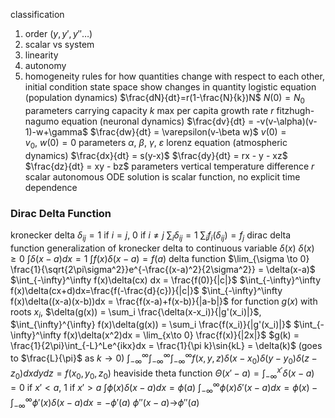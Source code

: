 classification
1. order ($y, y', y'' \ldots$)
2. scalar vs system
3. linearity
4. autonomy
5. homogeneity
rules for how quantities change with respect to each other, initial condition
state space
	show changes in quantity
logistic equation (population dynamics)
	$\frac{dN}{dt}=r(1-\frac{N}{k})N$
	$N(0) = N_0$
	parameters
		carrying capacity $k$
		max per capita growth rate $r$
fitzhugh-nagumo equation (neuronal dynamics)
	$\frac{dv}{dt} = -v(v-\alpha)(v-1)-w+\gamma$
	$\frac{dw}{dt} = \varepsilon(v-\beta w)$
	$v(0) = v_0,~w(0) = 0$
	parameters $\alpha,~\beta,~\gamma,~\varepsilon$
lorenz equation (atmospheric dynamics)
	$\frac{dx}{dt} = s(y-x)$
	$\frac{dy}{dt} = rx - y - xz$
	$\frac{dz}{dt} = xy - bz$
	parameters
		vertical temperature difference $r$
scalar autonomous ODE
	solution is scalar function, no explicit time dependence
### Dirac Delta Function
kronecker delta
	$\delta_{ij} = 1$ if $i = j$, $0$ if $i \neq j$
	$\sum_i \delta_{ij} = 1$
	$\sum_i f_i(\delta_{ij}) = f_j$
dirac delta function
	generalization of kronecker delta to continuous variable $\delta(x)$
	$\delta(x) \geq 0$
	$\int \delta(x-a) dx = 1$
	$\int f(x)\delta(x-a)=f(a)$
delta function
	$\lim_{\sigma \to 0} \frac{1}{\sqrt{2\pi\sigma^2}}e^{-\frac{(x-a)^2}{2\sigma^2}} = \delta(x-a)$
	$\int_{-\infty}^\infty f(x)\delta(cx) dx = \frac{f(0)}{|c|}$
	$\int_{-\infty}^\infty f(x)\delta(cx+d)dx=\frac{f(-\frac{d}{c})}{|c|}$
	$\int_{-\infty}^\infty f(x)\delta((x-a)(x-b))dx = \frac{f(x-a)+f(x-b)}{|a-b|}$
	for function $g(x)$ with roots $x_i$, $\delta(g(x)) = \sum_i \frac{\delta(x-x_i)}{|g'(x_i)|}$, $\int_{\infty}^{\infty} f(x)\delta(g(x)) = \sum_i \frac{f(x_i)}{|g'(x_i)|}$
	$\int_{-\infty}^\infty f(x)\delta(x^2)dx = \lim_{x\to 0} \frac{f(x)}{|2x|}$
	$g(k) = \frac{1}{2\pi}\int_{-L}^Le^{ikx}dx = \frac{1}{\pi k}\sin{kL} = \delta(k)$ (goes to $\frac{L}{\pi}$ as $k \to 0$)
	$\int_{-\infty}^{\infty}\int_{-\infty}^{\infty}\int_{-\infty}^{\infty}f(x,y,z)\delta(x-x_0)\delta(y-y_0)\delta(z-z_0)dxdydz = f(x_0,y_0,z_0)$
heaviside theta function
	$\Theta(x'-a) = \int_{-\infty}^{x'}\delta(x-a)=0$ if $x'<a$, $1$ if $x'>a$
$\int\phi(x)\delta(x-a)dx = \phi(a)$
$\int_{-\infty}^\infty\phi(x)\delta'(x-a)dx = \phi(x) - \int_{-\infty}^{\infty}\phi'(x)\delta(x-a)dx = -\phi'(a)$
$\phi''(x-a)$→$\phi''(a)$